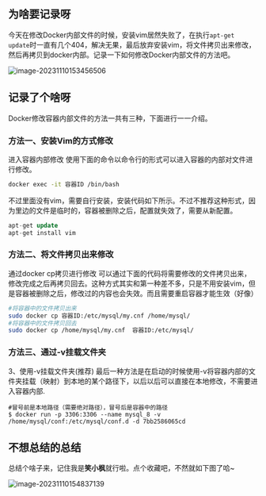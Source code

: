 ## 为啥要记录呀
今天在修改Docker内部文件的时候，安装vim居然失败了，在执行`apt-get update`时一直有几个404，解决无果，最后放弃安装vim，将文件拷贝出来修改，然后再拷贝到docker内部。记录一下如何修改Docker内部文件的方法吧。

![image-20231110153456506](https://image.xiaoxiaofeng.site/blog/2023/11/10/xxf-20231110153525.png?xxfjava)

## 记录了个啥呀

Docker修改容器内部文件的方法一共有三种，下面进行一一介绍。

### 方法一、安装Vim的方式修改 

进入容器内部修改 使用下面的命令以命令行的形式可以进入容器的内部对文件进行修改。

```bash
docker exec -it 容器ID /bin/bash
```

不过里面没有vim，需要自行安装，安装代码如下所示。不过不推荐这种形式，因为里边的文件是临时的，容器被删除之后，配置就失效了，需要从新配置。

```sql
apt-get update
apt-get install vim
```
### 方法二、将文件拷贝出来修改
通过docker cp拷贝进行修改 可以通过下面的代码将需要修改的文件拷贝出来，修改完成之后再拷贝回去。这种方式其实和第一种差不多，只是不用安装vim，但是容器被删除之后，修改过的内容也会失效。而且需要重启容器才能生效（好像）

```bash
#将容器中的文件拷贝出来
sudo docker cp 容器ID:/etc/mysql/my.cnf /home/mysql/
#将容器中的文件拷贝回去
sudo docker cp /home/mysql/my.cnf  容器ID:/etc/mysql/
```
### 方法三、通过-v挂载文件夹
3、使用-v挂载文件夹(推荐) 最后一种方法是在启动的时候使用-v将容器内部的文件夹挂载（映射）到本地的某个路径下，以后以后可以直接在本地修改，不需要进入容器内部.

```shell
#冒号前是本地路径（需要绝对路径），冒号后是容器中的路径
$ docker run -p 3306:3306 --name mysql_8 -v /home/mysql/conf:/etc/mysql/conf.d -d 7bb2586065cd
```

## 不想总结的总结
总结个啥子来，记住我是**笑小枫**就行啦。点个收藏吧，不然就如下图了哈~

![image-20231110154837139](https://image.xiaoxiaofeng.site/blog/2023/11/10/xxf-20231110154837.png?xxfjava)